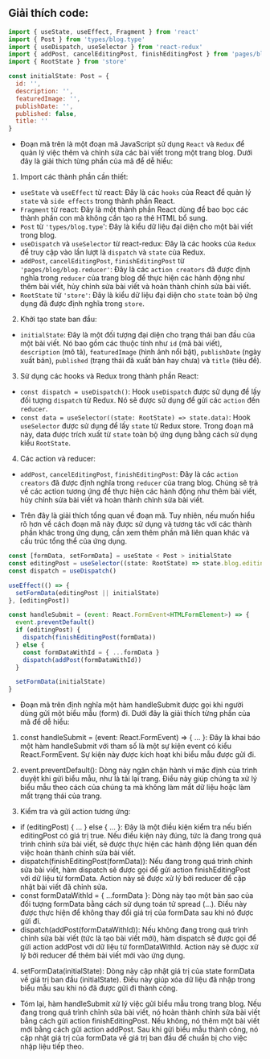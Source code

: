## Giải thích code:

```jsx
import { useState, useEffect, Fragment } from 'react'
import { Post } from 'types/blog.type'
import { useDispatch, useSelector } from 'react-redux'
import { addPost, cancelEditingPost, finishEditingPost } from 'pages/blog/blog.reducer'
import { RootState } from 'store'

const initialState: Post = {
  id: '',
  description: '',
  featuredImage: '',
  publishDate: '',
  published: false,
  title: ''
}
```

- Đoạn mã trên là một đoạn mã JavaScript sử dụng `React` và `Redux` để quản lý việc thêm và chỉnh sửa các bài viết trong một trang blog. Dưới đây là giải thích từng phần của mã để dễ hiểu:

1. Import các thành phần cần thiết:

- `useState` và `useEffect` từ react: Đây là các `hooks` của React để quản lý `state` và `side effects` trong thành phần React.
- `Fragment` từ react: Đây là một thành phần React dùng để bao bọc các thành phần con mà không cần tạo ra thẻ HTML bổ sung.
- `Post` từ `'types/blog.type`': Đây là kiểu dữ liệu đại diện cho một bài viết trong blog.
- `useDispatch` và `useSelector` từ react-redux: Đây là các hooks của `Redux` để truy cập vào lần lượt là `dispatch` và `state` của Redux.
- `addPost`, `cancelEditingPost`, `finishEditingPost` từ `'pages/blog/blog.reducer'`: Đây là các `action creators` đã được định nghĩa trong `reducer` của trang blog để thực hiện các hành động như thêm bài viết, hủy chỉnh sửa bài viết và hoàn thành chỉnh sửa bài viết.
- `RootState` từ `'store'`: Đây là kiểu dữ liệu đại diện cho `state` toàn bộ ứng dụng đã được định nghĩa trong `store`.

2. Khởi tạo state ban đầu:

- `initialState`: Đây là một đối tượng đại diện cho trạng thái ban đầu của một bài viết. Nó bao gồm các thuộc tính như `id` (mã bài viết), `description` (mô tả), `featuredImage` (hình ảnh nổi bật), `publishDate` (ngày xuất bản), `published` (trạng thái đã xuất bản hay chưa) và `title` (tiêu đề).

3. Sử dụng các hooks và Redux trong thành phần React:

- `const dispatch = useDispatch()`: Hook `useDispatch` được sử dụng để lấy đối tượng `dispatch` từ Redux. Nó sẽ được sử dụng để gửi các `action` đến `reducer`.
- `const data = useSelector((state: RootState) => state.data)`: Hook `useSelector` được sử dụng để lấy `state` từ Redux store. Trong đoạn mã này, data được trích xuất từ `state` toàn bộ ứng dụng bằng cách sử dụng kiểu `RootState`.

4. Các action và reducer:

- `addPost`, `cancelEditingPost`, `finishEditingPost`: Đây là các `action creators` đã được định nghĩa trong `reducer` của trang blog. Chúng sẽ trả về các action tương ứng để thực hiện các hành động như thêm bài viết, hủy chỉnh sửa bài viết và hoàn thành chỉnh sửa bài viết.

- Trên đây là giải thích tổng quan về đoạn mã. Tuy nhiên, nếu muốn hiểu rõ hơn về cách đoạn mã này được sử dụng và tương tác với các thành phần khác trong ứng dụng, cần xem thêm phần mã liên quan khác và cấu trúc tổng thể của ứng dụng.

```jsx
const [formData, setFormData] = useState < Post > initialState
const editingPost = useSelector((state: RootState) => state.blog.editingPost)
const dispatch = useDispatch()

useEffect(() => {
  setFormData(editingPost || initialState)
}, [editingPost])
```

```jsx
const handleSubmit = (event: React.FormEvent<HTMLFormElement>) => {
  event.preventDefault()
  if (editingPost) {
    dispatch(finishEditingPost(formData))
  } else {
    const formDataWithId = { ...formData }
    dispatch(addPost(formDataWithId))
  }

  setFormData(initialState)
}
```

- Đoạn mã trên định nghĩa một hàm handleSubmit được gọi khi người dùng gửi một biểu mẫu (form) đi. Dưới đây là giải thích từng phần của mã để dễ hiểu:

1. const handleSubmit = (event: React.FormEvent<HTMLFormElement>) => { ... }: Đây là khai báo một hàm handleSubmit với tham số là một sự kiện event có kiểu React.FormEvent<HTMLFormElement>. Sự kiện này được kích hoạt khi biểu mẫu được gửi đi.

2. event.preventDefault(): Dòng này ngăn chặn hành vi mặc định của trình duyệt khi gửi biểu mẫu, như là tải lại trang. Điều này giúp chúng ta xử lý biểu mẫu theo cách của chúng ta mà không làm mất dữ liệu hoặc làm mất trạng thái của trang.

3. Kiểm tra và gửi action tương ứng:

- if (editingPost) { ... } else { ... }: Đây là một điều kiện kiểm tra nếu biến editingPost có giá trị true. Nếu điều kiện này đúng, tức là đang trong quá trình chỉnh sửa bài viết, sẽ được thực hiện các hành động liên quan đến việc hoàn thành chỉnh sửa bài viết.
- dispatch(finishEditingPost(formData)): Nếu đang trong quá trình chỉnh sửa bài viết, hàm dispatch sẽ được gọi để gửi action finishEditingPost với dữ liệu từ formData. Action này sẽ được xử lý bởi reducer để cập nhật bài viết đã chỉnh sửa.
- const formDataWithId = { ...formData }: Dòng này tạo một bản sao của đối tượng formData bằng cách sử dụng toán tử spread (...). Điều này được thực hiện để không thay đổi giá trị của formData sau khi nó được gửi đi.
- dispatch(addPost(formDataWithId)): Nếu không đang trong quá trình chỉnh sửa bài viết (tức là tạo bài viết mới), hàm dispatch sẽ được gọi để gửi action addPost với dữ liệu từ formDataWithId. Action này sẽ được xử lý bởi reducer để thêm bài viết mới vào ứng dụng.

4. setFormData(initialState): Dòng này cập nhật giá trị của state formData về giá trị ban đầu (initialState). Điều này giúp xóa dữ liệu đã nhập trong biểu mẫu sau khi nó đã được gửi đi thành công.

- Tóm lại, hàm handleSubmit xử lý việc gửi biểu mẫu trong trang blog. Nếu đang trong quá trình chỉnh sửa bài viết, nó hoàn thành chỉnh sửa bài viết bằng cách gửi action finishEditingPost. Nếu không, nó thêm một bài viết mới bằng cách gửi action addPost. Sau khi gửi biểu mẫu thành công, nó cập nhật giá trị của formData về giá trị ban đầu để chuẩn bị cho việc nhập liệu tiếp theo.
